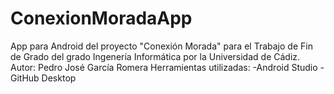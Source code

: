 # ConexionMoradaApp
 App para Android del proyecto "Conexión Morada" para el Trabajo de Fin de Grado del grado Ingenería Informática por la Universidad de Cádiz.
 Autor: Pedro José García Romera
 Herramientas utilizadas: 
   -Android Studio
   -GitHub Desktop
